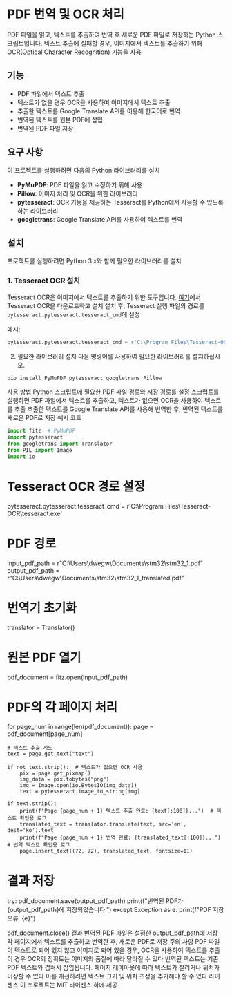 # PDF 번역 및 OCR 처리 

PDF 파일을 읽고, 텍스트를 추출하여 번역 후 새로운 PDF 파일로 저장하는 Python 스크립트입니다. 텍스트 추출에 실패할 경우, 이미지에서 텍스트를 추출하기 위해 OCR(Optical Character Recognition) 기능을 사용

## 기능

- PDF 파일에서 텍스트 추출
- 텍스트가 없을 경우 OCR을 사용하여 이미지에서 텍스트 추출
- 추출한 텍스트를 Google Translate API를 이용해 한국어로 번역
- 번역된 텍스트를 원본 PDF에 삽입
- 번역된 PDF 파일 저장

## 요구 사항

이 프로젝트를 실행하려면 다음의 Python 라이브러리를 설치

- **PyMuPDF**: PDF 파일을 읽고 수정하기 위해 사용
- **Pillow**: 이미지 처리 및 OCR을 위한 라이브러리
- **pytesseract**: OCR 기능을 제공하는 Tesseract를 Python에서 사용할 수 있도록 하는 라이브러리
- **googletrans**: Google Translate API를 사용하여 텍스트를 번역

## 설치

프로젝트를 실행하려면 Python 3.x와 함께 필요한 라이브러리를 설치

### 1. Tesseract OCR 설치

Tesseract OCR은 이미지에서 텍스트를 추출하기 위한 도구입니다. [여기](https://github.com/tesseract-ocr/tesseract)에서 Tesseract OCR을 다운로드하고 설치
설치 후, Tesseract 실행 파일의 경로를 `pytesseract.pytesseract.tesseract_cmd`에 설정

예시:
```python
pytesseract.pytesseract.tesseract_cmd = r'C:\Program Files\Tesseract-OCR\tesseract.exe'
```
2. 필요한 라이브러리 설치
다음 명령어를 사용하여 필요한 라이브러리를 설치하십시오.

```bash
pip install PyMuPDF pytesseract googletrans Pillow
```
사용 방법
Python 스크립트에 필요한 PDF 파일 경로와 저장 경로를 설정
스크립트를 실행하면 PDF 파일에서 텍스트를 추출하고, 텍스트가 없으면 OCR을 사용하여 텍스트를 추출
추출한 텍스트를 Google Translate API를 사용해 번역한 후, 번역된 텍스트를 새로운 PDF로 저장
예시 코드
```python
import fitz  # PyMuPDF
import pytesseract
from googletrans import Translator
from PIL import Image
import io
```
# Tesseract OCR 경로 설정
pytesseract.pytesseract.tesseract_cmd = r'C:\Program Files\Tesseract-OCR\tesseract.exe'

# PDF 경로
input_pdf_path = r"C:\Users\dwegw\Documents\stm32\stm32_1.pdf"
output_pdf_path = r"C:\Users\dwegw\Documents\stm32\stm32_1_translated.pdf"

# 번역기 초기화
translator = Translator()

# 원본 PDF 열기
pdf_document = fitz.open(input_pdf_path)

# PDF의 각 페이지 처리
for page_num in range(len(pdf_document)):
    page = pdf_document[page_num]
    
    # 텍스트 추출 시도
    text = page.get_text("text")
    
    if not text.strip():  # 텍스트가 없으면 OCR 사용
        pix = page.get_pixmap()
        img_data = pix.tobytes("png")
        img = Image.open(io.BytesIO(img_data))
        text = pytesseract.image_to_string(img)
    
    if text.strip():
        print(f"Page {page_num + 1} 텍스트 추출 완료: {text[:100]}...")  # 텍스트 확인용 로그
        translated_text = translator.translate(text, src='en', dest='ko').text
        print(f"Page {page_num + 1} 번역 완료: {translated_text[:100]}...")  # 번역 텍스트 확인용 로그
        page.insert_text((72, 72), translated_text, fontsize=11)

# 결과 저장
try:
    pdf_document.save(output_pdf_path)
    print(f"번역된 PDF가 {output_pdf_path}에 저장되었습니다.")
except Exception as e:
    print(f"PDF 저장 오류: {e}")

pdf_document.close()
결과
번역된 PDF 파일은 설정한 output_pdf_path에 저장
각 페이지에서 텍스트를 추출하고 번역한 후, 새로운 PDF로 저장
주의 사항
PDF 파일이 텍스트로 되어 있지 않고 이미지로 되어 있을 경우, OCR을 사용하여 텍스트를 추출
이 경우 OCR의 정확도는 이미지의 품질에 따라 달라질 수 있다
번역된 텍스트는 기존 PDF 텍스트와 겹쳐서 삽입됩니다. 페이지 레이아웃에 따라 텍스트가 잘리거나 위치가 이상할 수 있다
이를 개선하려면 텍스트 크기 및 위치 조정을 추가해야 할 수 있다
라이센스
이 프로젝트는 MIT 라이센스 하에 제공

